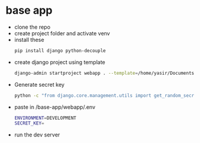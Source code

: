 # base app

- clone the repo
- create project folder and activate venv
- install these
  ```bash
  pip install django python-decouple
  ```
- create django project using template
  ```bash
  django-admin startproject webapp . --template=/home/yasir/Documents/django/base-app
  ```
- Generate secret key
  ```bash
  python -c "from django.core.management.utils import get_random_secret_key; print(get_random_secret_key())"
  ```
- paste in /base-app/webapp/.env
  ```bash
  ENVIRONMENT=DEVELOPMENT
  SECRET_KEY=
  ```
- run the dev server
